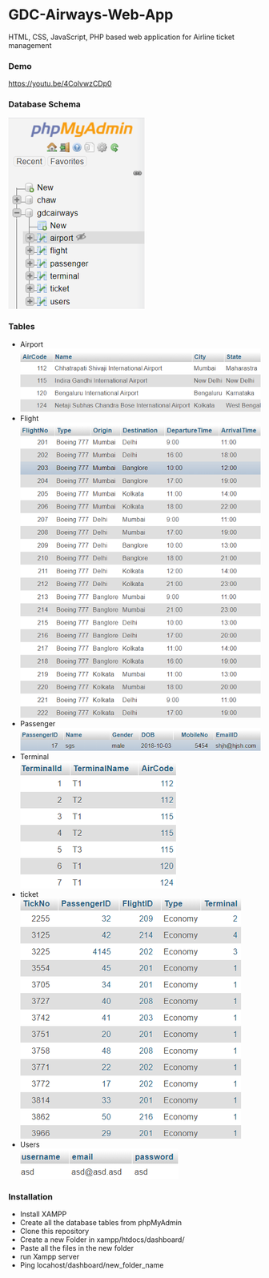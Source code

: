 # GDC-Airways-Web-App
HTML, CSS, JavaScript, PHP based web application for Airline ticket management

### Demo <br/>
https://youtu.be/4ColvwzCDp0

### Database Schema <br/>
![plot](./assets/schema.png)

### Tables
* Airport <br/>
![plot](./assets/airport.png)
* Flight <br/>
![plot](./assets/flight.png)
* Passenger <br/>
![plot](./assets/passenger.png)
* Terminal <br/>
![plot](./assets/terminal.png)
* ticket <br/>
![plot](./assets/ticket.png)
* Users <br/>
![plot](./assets/user.png)

### Installation
* Install XAMPP
* Create all the database tables from phpMyAdmin
* Clone this repository
* Create a new Folder in xampp/htdocs/dashboard/
* Paste all the files in the new folder
* run Xampp server
* Ping locahost/dashboard/new_folder_name
